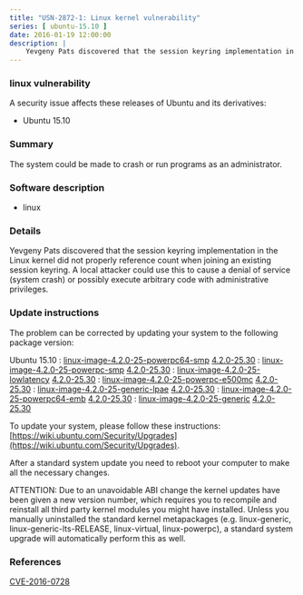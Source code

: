 ```yaml
---
title: "USN-2872-1: Linux kernel vulnerability"
series: [ ubuntu-15.10 ]
date: 2016-01-19 12:00:00
description: |
    Yevgeny Pats discovered that the session keyring implementation in the Linux kernel did not properly reference count when joining an existing session keyring. A local attacker could use this to cause a denial of service (system crash) or possibly execute arbitrary code with administrative privileges. 
--- 
```

 
### linux vulnerability

A security issue affects these releases of Ubuntu and its derivatives:

* Ubuntu 15.10

### Summary

The system could be made to crash or run programs as an administrator. 

### Software description

* linux 

### Details

Yevgeny Pats discovered that the session keyring implementation in the Linux kernel did not properly reference count when joining an existing session keyring. A local attacker could use this to cause a denial of service (system crash) or possibly execute arbitrary code with administrative privileges. 

### Update instructions

The problem can be corrected by updating your system to the following package version:

Ubuntu 15.10
 : [linux-image-4.2.0-25-powerpc64-smp](https://launchpad.net/ubuntu/+source/linux) <span> [4.2.0-25.30](https://launchpad.net/ubuntu/+source/linux/4.2.0-25.30) </span> 
 : [linux-image-4.2.0-25-powerpc-smp](https://launchpad.net/ubuntu/+source/linux) <span> [4.2.0-25.30](https://launchpad.net/ubuntu/+source/linux/4.2.0-25.30) </span> 
 : [linux-image-4.2.0-25-lowlatency](https://launchpad.net/ubuntu/+source/linux) <span> [4.2.0-25.30](https://launchpad.net/ubuntu/+source/linux/4.2.0-25.30) </span> 
 : [linux-image-4.2.0-25-powerpc-e500mc](https://launchpad.net/ubuntu/+source/linux) <span> [4.2.0-25.30](https://launchpad.net/ubuntu/+source/linux/4.2.0-25.30) </span> 
 : [linux-image-4.2.0-25-generic-lpae](https://launchpad.net/ubuntu/+source/linux) <span> [4.2.0-25.30](https://launchpad.net/ubuntu/+source/linux/4.2.0-25.30) </span> 
 : [linux-image-4.2.0-25-powerpc64-emb](https://launchpad.net/ubuntu/+source/linux) <span> [4.2.0-25.30](https://launchpad.net/ubuntu/+source/linux/4.2.0-25.30) </span> 
 : [linux-image-4.2.0-25-generic](https://launchpad.net/ubuntu/+source/linux) <span> [4.2.0-25.30](https://launchpad.net/ubuntu/+source/linux/4.2.0-25.30) </span> 

To update your system, please follow these instructions: [https://wiki.ubuntu.com/Security/Upgrades](https://wiki.ubuntu.com/Security/Upgrades).

After a standard system update you need to reboot your computer to make all the necessary changes.

ATTENTION: Due to an unavoidable ABI change the kernel updates have been given a new version number, which requires you to recompile and reinstall all third party kernel modules you might have installed. Unless you manually uninstalled the standard kernel metapackages (e.g. linux-generic, linux-generic-lts-RELEASE, linux-virtual, linux-powerpc), a standard system upgrade will automatically perform this as well. 

### References

 [CVE-2016-0728](http://people.ubuntu.com/~ubuntu-security/cve/CVE-2016-0728)
 
